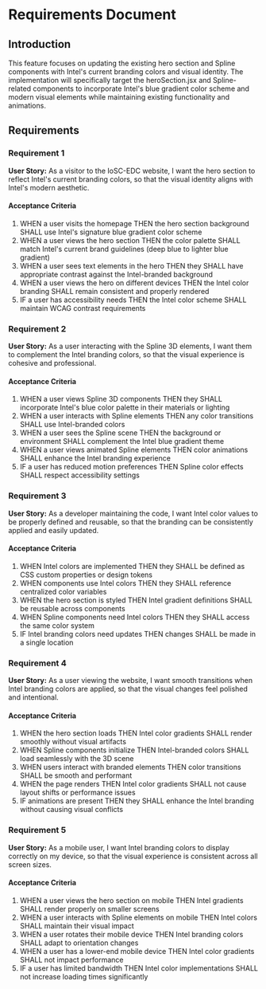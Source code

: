 # Requirements Document

## Introduction

This feature focuses on updating the existing hero section and Spline components with Intel's current branding colors and visual identity. The implementation will specifically target the heroSection.jsx and Spline-related components to incorporate Intel's blue gradient color scheme and modern visual elements while maintaining existing functionality and animations.

## Requirements

### Requirement 1

**User Story:** As a visitor to the IoSC-EDC website, I want the hero section to reflect Intel's current branding colors, so that the visual identity aligns with Intel's modern aesthetic.

#### Acceptance Criteria

1. WHEN a user visits the homepage THEN the hero section background SHALL use Intel's signature blue gradient color scheme
2. WHEN a user views the hero section THEN the color palette SHALL match Intel's current brand guidelines (deep blue to lighter blue gradient)
3. WHEN a user sees text elements in the hero THEN they SHALL have appropriate contrast against the Intel-branded background
4. WHEN a user views the hero on different devices THEN the Intel color branding SHALL remain consistent and properly rendered
5. IF a user has accessibility needs THEN the Intel color scheme SHALL maintain WCAG contrast requirements

### Requirement 2

**User Story:** As a user interacting with the Spline 3D elements, I want them to complement the Intel branding colors, so that the visual experience is cohesive and professional.

#### Acceptance Criteria

1. WHEN a user views Spline 3D components THEN they SHALL incorporate Intel's blue color palette in their materials or lighting
2. WHEN a user interacts with Spline elements THEN any color transitions SHALL use Intel-branded colors
3. WHEN a user sees the Spline scene THEN the background or environment SHALL complement the Intel blue gradient theme
4. WHEN a user views animated Spline elements THEN color animations SHALL enhance the Intel branding experience
5. IF a user has reduced motion preferences THEN Spline color effects SHALL respect accessibility settings

### Requirement 3

**User Story:** As a developer maintaining the code, I want Intel color values to be properly defined and reusable, so that the branding can be consistently applied and easily updated.

#### Acceptance Criteria

1. WHEN Intel colors are implemented THEN they SHALL be defined as CSS custom properties or design tokens
2. WHEN components use Intel colors THEN they SHALL reference centralized color variables
3. WHEN the hero section is styled THEN Intel gradient definitions SHALL be reusable across components
4. WHEN Spline components need Intel colors THEN they SHALL access the same color system
5. IF Intel branding colors need updates THEN changes SHALL be made in a single location

### Requirement 4

**User Story:** As a user viewing the website, I want smooth transitions when Intel branding colors are applied, so that the visual changes feel polished and intentional.

#### Acceptance Criteria

1. WHEN the hero section loads THEN Intel color gradients SHALL render smoothly without visual artifacts
2. WHEN Spline components initialize THEN Intel-branded colors SHALL load seamlessly with the 3D scene
3. WHEN users interact with branded elements THEN color transitions SHALL be smooth and performant
4. WHEN the page renders THEN Intel color gradients SHALL not cause layout shifts or performance issues
5. IF animations are present THEN they SHALL enhance the Intel branding without causing visual conflicts

### Requirement 5

**User Story:** As a mobile user, I want Intel branding colors to display correctly on my device, so that the visual experience is consistent across all screen sizes.

#### Acceptance Criteria

1. WHEN a user views the hero section on mobile THEN Intel gradients SHALL render properly on smaller screens
2. WHEN a user interacts with Spline elements on mobile THEN Intel colors SHALL maintain their visual impact
3. WHEN a user rotates their mobile device THEN Intel branding colors SHALL adapt to orientation changes
4. WHEN a user has a lower-end mobile device THEN Intel color gradients SHALL not impact performance
5. IF a user has limited bandwidth THEN Intel color implementations SHALL not increase loading times significantly